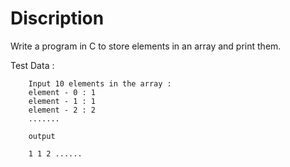 # Discription

Write a program in C to store elements in an array and print them.

Test Data :

		Input 10 elements in the array :
		element - 0 : 1
		element - 1 : 1
		element - 2 : 2
		.......

		output

		1 1 2 ......